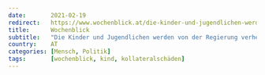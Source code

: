 ```yaml
---
date:       2021-02-19
redirect:   https://www.wochenblick.at/die-kinder-und-jugendlichen-werden-von-der-regierung-verheizt/
title:      Wochenblick
subtitle:   "Die Kinder und Jugendlichen werden von der Regierung verheizt"
country:    AT
categories: [Mensch, Politik]
tags:       [wochenblick, kind, kollateralschäden]
---
```

